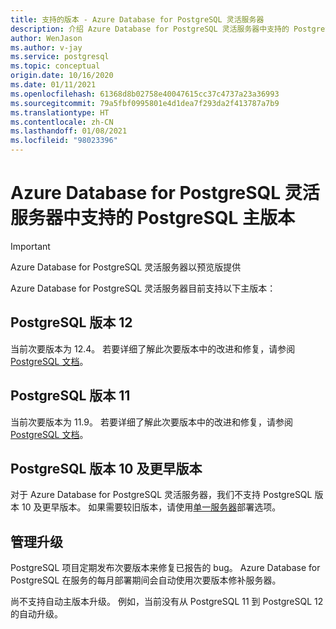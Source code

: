 ```yaml
---
title: 支持的版本 - Azure Database for PostgreSQL 灵活服务器
description: 介绍 Azure Database for PostgreSQL 灵活服务器中支持的 PostgreSQL 主版本和次要版本。
author: WenJason
ms.author: v-jay
ms.service: postgresql
ms.topic: conceptual
origin.date: 10/16/2020
ms.date: 01/11/2021
ms.openlocfilehash: 61368d8b02758e40047615cc37c4737a23a36993
ms.sourcegitcommit: 79a5fbf0995801e4d1dea7f293da2f413787a7b9
ms.translationtype: HT
ms.contentlocale: zh-CN
ms.lasthandoff: 01/08/2021
ms.locfileid: "98023396"
---
```

# <a name="supported-postgresql-major-versions-in-azure-database-for-postgresql---flexible-server"></a>Azure Database for PostgreSQL 灵活服务器中支持的 PostgreSQL 主版本

> [!IMPORTANT]
> Azure Database for PostgreSQL 灵活服务器以预览版提供

Azure Database for PostgreSQL 灵活服务器目前支持以下主版本：

## <a name="postgresql-version-12"></a>PostgreSQL 版本 12

当前次要版本为 12.4。 若要详细了解此次要版本中的改进和修复，请参阅 [PostgreSQL 文档](https://www.postgresql.org/docs/12/static/release-12-4.html)。

## <a name="postgresql-version-11"></a>PostgreSQL 版本 11

当前次要版本为 11.9。 若要详细了解此次要版本中的改进和修复，请参阅 [PostgreSQL 文档](https://www.postgresql.org/docs/11/static/release-11-9.html)。

## <a name="postgresql-version-10-and-older"></a>PostgreSQL 版本 10 及更早版本

对于 Azure Database for PostgreSQL 灵活服务器，我们不支持 PostgreSQL 版本 10 及更早版本。 如果需要较旧版本，请使用[单一服务器](../concepts-supported-versions.md)部署选项。

## <a name="managing-upgrades"></a>管理升级

PostgreSQL 项目定期发布次要版本来修复已报告的 bug。 Azure Database for PostgreSQL 在服务的每月部署期间会自动使用次要版本修补服务器。

尚不支持自动主版本升级。 例如，当前没有从 PostgreSQL 11 到 PostgreSQL 12 的自动升级。<!-- To upgrade to the next major version, create a [database dump and restore](howto-migrate-using-dump-and-restore.md) to a server that was created with the new engine version.-->

<!--
## Next steps

For information on supported PostgreSQL extensions, see [the extensions document](concepts-extensions.md).
-->